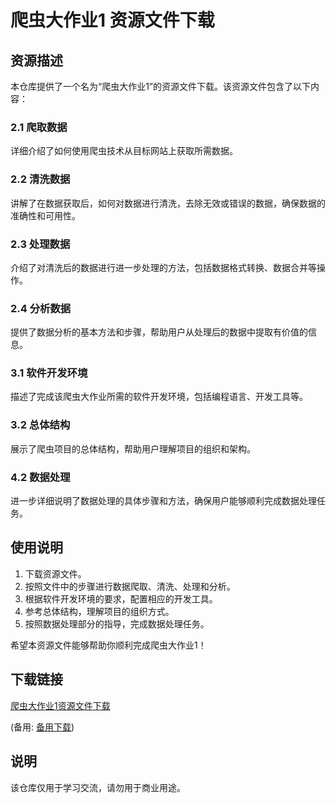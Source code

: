 # 爬虫大作业1 资源文件下载

## 资源描述

本仓库提供了一个名为“爬虫大作业1”的资源文件下载。该资源文件包含了以下内容：

### 2.1 爬取数据
详细介绍了如何使用爬虫技术从目标网站上获取所需数据。

### 2.2 清洗数据
讲解了在数据获取后，如何对数据进行清洗，去除无效或错误的数据，确保数据的准确性和可用性。

### 2.3 处理数据
介绍了对清洗后的数据进行进一步处理的方法，包括数据格式转换、数据合并等操作。

### 2.4 分析数据
提供了数据分析的基本方法和步骤，帮助用户从处理后的数据中提取有价值的信息。

### 3.1 软件开发环境
描述了完成该爬虫大作业所需的软件开发环境，包括编程语言、开发工具等。

### 3.2 总体结构
展示了爬虫项目的总体结构，帮助用户理解项目的组织和架构。

### 4.2 数据处理
进一步详细说明了数据处理的具体步骤和方法，确保用户能够顺利完成数据处理任务。

## 使用说明

1. 下载资源文件。
2. 按照文件中的步骤进行数据爬取、清洗、处理和分析。
3. 根据软件开发环境的要求，配置相应的开发工具。
4. 参考总体结构，理解项目的组织方式。
5. 按照数据处理部分的指导，完成数据处理任务。

希望本资源文件能够帮助你顺利完成爬虫大作业1！

## 下载链接
[爬虫大作业1资源文件下载](https://pan.quark.cn/s/7dd71af27a3b) 

(备用: [备用下载](https://pan.baidu.com/s/1JiynQKml9uvU1CpQ60pbAg?pwd=1234))

## 说明

该仓库仅用于学习交流，请勿用于商业用途。
